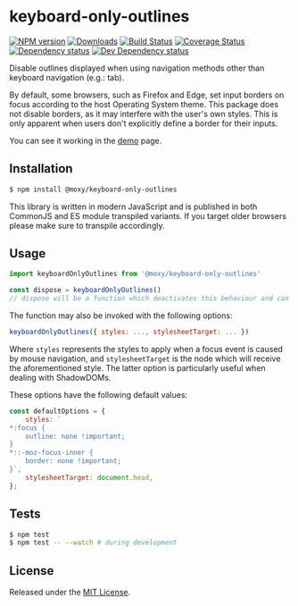 # keyboard-only-outlines

[![NPM version][npm-image]][npm-url] [![Downloads][downloads-image]][npm-url] [![Build Status][travis-image]][travis-url] [![Coverage Status][codecov-image]][codecov-url] [![Dependency status][david-dm-image]][david-dm-url] [![Dev Dependency status][david-dm-dev-image]][david-dm-dev-url]

[npm-url]:https://npmjs.org/package/@moxy/keyboard-only-outlines
[downloads-image]:https://img.shields.io/npm/dm/@moxy/keyboard-only-outlines.svg
[npm-image]:https://img.shields.io/npm/v/@moxy/keyboard-only-outlines.svg
[travis-url]:https://travis-ci.org/moxystudio/js-keyboard-only-outlines
[travis-image]:https://img.shields.io/travis/moxystudio/js-keyboard-only-outlines/master.svg
[codecov-url]:https://codecov.io/gh/moxystudio/js-keyboard-only-outlines
[codecov-image]:https://img.shields.io/codecov/c/github/moxystudio/js-keyboard-only-outlines/master.svg
[david-dm-url]:https://david-dm.org/moxystudio/js-keyboard-only-outlines
[david-dm-image]:https://img.shields.io/david/moxystudio/js-keyboard-only-outlines.svg
[david-dm-dev-url]:https://david-dm.org/moxystudio/js-keyboard-only-outlines?type=dev
[david-dm-dev-image]:https://img.shields.io/david/dev/moxystudio/js-keyboard-only-outlines.svg

Disable outlines displayed when using navigation methods other than keyboard navigation (e.g.: tab).

By default, some browsers, such as Firefox and Edge, set input borders on focus according to the host Operating System theme.
This package does not disable borders, as it may interfere with the user's own styles.
This is only apparent when users don't explicitly define a border for their inputs.

You can see it working in the [demo](https://moxystudio.github.io/js-keyboard-only-outlines/demo/) page.


## Installation

```sh
$ npm install @moxy/keyboard-only-outlines
```

This library is written in modern JavaScript and is published in both CommonJS and ES module transpiled variants. If you target older browsers please make sure to transpile accordingly.


## Usage

```js
import keyboardOnlyOutlines from '@moxy/keyboard-only-outlines'

const dispose = keyboardOnlyOutlines()
// dispose will be a function which deactivates this behaviour and can be called at any time

```

The function may also be invoked with the following options:

```js
keyboardOnlyOutlines({ styles: ..., stylesheetTarget: ... })
```

Where `styles` represents the styles to apply when a focus event is caused by mouse navigation, and `stylesheetTarget` is the node which will receive the aforementioned style. The latter option is particularly useful when dealing with ShadowDOMs.

These options have the following default values:

```js
const defaultOptions = {
    styles: `
*:focus {
    outline: none !important;
}
*::-moz-focus-inner {
    border: none !important;
}`,
    stylesheetTarget: document.head,
};
```


## Tests

```sh
$ npm test
$ npm test -- --watch # during development
```


## License

Released under the [MIT License](http://www.opensource.org/licenses/mit-license.php).
